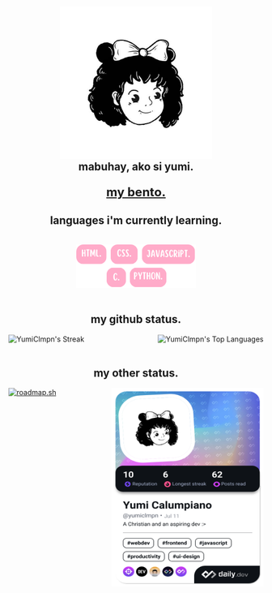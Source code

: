 <body>
  <div align="center">
    <img src="yumi.jpg" width='300px' alt="Yumi" />
    <h2 style='margin: 0;'>mabuhay, ako si yumi.</h2>
    <h3> <a class="webLink" style='font-size: 24px; font-weight: bold;' href="https://bento.me/yumiclmpn" target="_blank">my bento.</a> </h3>
    <h2>languages i'm currently learning.</h2>
  </div>

  <br>
    
  <div align = "center" width: 60%;>
    <img src='languages.png'>
  </div>
    
  <br>

  <div align = "center" width: 60%;>
    <h2>my github status.</h2>
    <div style="display: flex; justify-content: space-between;">
      <img src="https://github-readme-streak-stats.herokuapp.com/?user=YumiClmpn&amp;theme=default&amp;hide_border=true" alt="YumiClmpn&#39;s Streak">
      <img src="https://github-readme-stats.vercel.app/api/top-langs/?username=YumiClmpn&amp;theme=default&amp;show_icons=true&amp;hide_border=true&amp;layout=compact" alt="YumiClmpn&#39;s Top Languages">
    </div>
  </div>

  <br>

  <div align = "center" width: 60%;>
    <h2>my other status.</h2>
    <div style="display: flex; justify-content: space-between;">
      <a href="https://roadmap.sh"><img src="https://roadmap.sh/card/tall/657d28ad5145316d250d8a14?variant=light" alt="roadmap.sh"/></a>
      <a href="https://app.daily.dev/yumiclmpn"><img src="./devcard.png" width="300" height="392" alt="Yumi Calumpiano's Dev Card"/></a>
    </div>
  </div>
